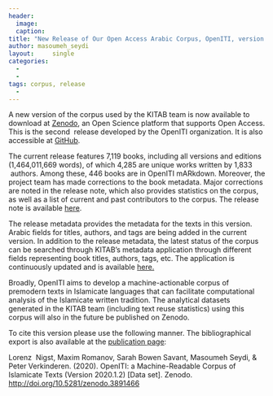 ```yaml
---
header:
  image: 
  caption: 
title: "New Release of Our Open Access Arabic Corpus, OpenITI, version 2020.1.2"			
author: masoumeh_seydi		
layout:		single
categories:
  - 
  - 
tags: corpus, release
  - 
---
```




A new version of the corpus used by the KITAB team is now available to download at [Zenodo](https://zenodo.org/record/3891466), an Open Science platform that supports Open Access. This is the second  release developed by the OpenITI organization. It is also accessible at [GitHub](https://github.com/OpenITI/RELEASE).



The current release features 7,119 books, including all versions and editions (1,464,011,669 words), of which 4,285 are unique works written by 1,833  authors. Among these, 446 books are in OpenITI mARkdown. Moreover, the project team has made corrections to the book metadata. Major corrections are noted in the release note, which also provides statistics on the corpus, as well as a list of current and past contributors to the corpus. The release note is available [here](https://github.com/OpenITI/RELEASE/blob/master/OpenITI_metadata_2020_1_2).



The release metadata provides the metadata for the texts in this version. Arabic fields for titles, authors, and tags are being added in the current version. In addition to the release metadata, the latest status of the corpus can be searched through KITAB’s metadata application through different fields representing book titles, authors, tags, etc. The application is continuously updated and is available [here.](https://kitab-corpus-metadata.azurewebsites.net/)



Broadly, OpenITI aims to develop a machine-actionable corpus of premodern texts in Islamicate languages that can facilitate computational analysis of the Islamicate written tradition. The analytical datasets generated in the KITAB team (including text reuse statistics) using this corpus will also in the future be published on Zenodo.



To cite this version please use the following manner. The bibliographical export is also available at the [publication page](https://zenodo.org/record/3891466):



Lorenz  Nigst, Maxim Romanov, Sarah Bowen Savant, Masoumeh Seydi, & Peter Verkinderen. (2020). OpenITI: a Machine-Readable Corpus of Islamicate Texts (Version 2020.1.2) \[Data set\]. Zenodo. http://doi.org/10.5281/zenodo.3891466



 

































